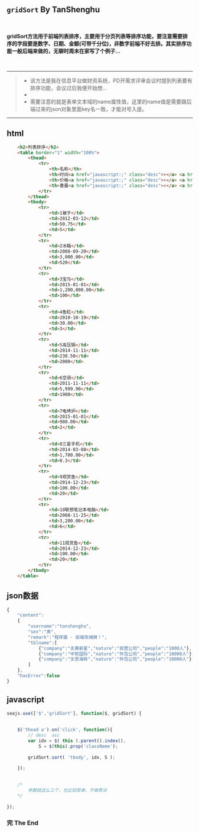 ## `gridSort` By TanShenghu

<br>

**gridSort方法用于前端列表排序，主要用于分页列表等排序功能，要注意需要排序的字段要是数字、日期、金额(可带千分位)，非数字前端不好去排。其实排序功能一般后端来做的，无聊时周末在家写了个例子...**

<br>

---

> - 该方法是我在信息平台做财资系统，PD开需求评审会议时提到列表要有排序功能，会议过后我便开始想...
> - 
> - 需要注意的就是表单文本域的name属性值，这里的name值是需要跟后端过来的json对象里面key名一致，才能对号入座。

---


## html


````html
	<h2>列表排序</h2>
	<table border="1" width="100%">
		<thead>
			<tr>
				<th>名称</th>
				<th>时间<a href="javascript:;" class="desc">↑</a> <a href="javascript:;" class="asc">↓</a></th>
				<th>价格<a href="javascript:;" class="desc">↑</a> <a href="javascript:;" class="asc">↓</a></th>
				<th>重量<a href="javascript:;" class="desc">↑</a> <a href="javascript:;" class="asc">↓</a></th>
			</tr>
		</thead>
		<tbody>
			<tr>
				<td>1被子</td>
				<td>2012-03-12</td>
				<td>50.75</td>
				<td>5</td>
			</tr>
			<tr>
				<td>2冰箱</td>
				<td>2008-09-20</td>
				<td>3,000.00</td>
				<td>520</td>
			</tr>
			<tr>
				<td>3宝马</td>
				<td>2015-01-01</td>
				<td>1,200,000.00</td>
				<td>100</td>
			</tr>
			<tr>
				<td>4鱼缸</td>
				<td>2010-10-19</td>
				<td>30.00</td>
				<td>3</td>
			</tr>
			<tr>
				<td>5高压锅</td>
				<td>2014-11-11</td>
				<td>230.50</td>
				<td>2000</td>
			</tr>
			<tr>
				<td>6空调</td>
				<td>2011-11-11</td>
				<td>5,999.90</td>
				<td>1900</td>
			</tr>
			<tr>
				<td>7电烤炉</td>
				<td>2015-01-01</td>
				<td>980.00</td>
				<td>2</td>
			</tr>
			<tr>
				<td>8三星手机</td>
				<td>2014-03-08</td>
				<td>1,700.00</td>
				<td>0.3</td>
			</tr>
			<tr>
				<td>9观赏鱼</td>
				<td>2014-12-23</td>
				<td>100.00</td>
				<td>20</td>
			</tr>
			<tr>
				<td>10联想笔记本电脑</td>
				<td>2008-11-25</td>
				<td>3,200.00</td>
				<td>6</td>
			</tr>
			<tr>
				<td>11观赏鱼</td>
				<td>2014-12-23</td>
				<td>100.00</td>
				<td>20</td>
			</tr>
		</tbody>
	</table>
````


## json数据


```javascript
{
	"content":
	{
		"username":"tanshenghu",
		"sex":"男",
		"remark":"程序猿 - 前端攻城狮！",
		"tblname":[
			{"company":"炎黄新星","nature":"民营公司","people":"1000人"},
			{"company":"中软国际","nature":"外包公司","people":"10000人"},
			{"company":"文思海辉","nature":"外包公司","people":"10000人"}
		]
	},
	"hasError":false
}
```


## javascript


```javascript
seajs.use(['$','gridSort'], function($, gridSort) {
	
	
	$('thead a').on('click', function(){
		// desc  asc
		var idx = $( this ).parent().index(),
			S = $(this).prop('className');
			
		gridSort.sort( 'tbody', idx, S );
		
	});
	
	
	/* 
		参数就这么三个，也比较简单，不做赘诉
	*/
	
});
```


### 完     The End
